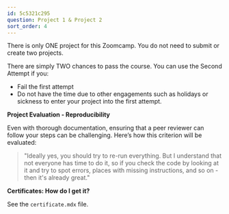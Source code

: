 ```yaml
---
id: 5c5321c295
question: Project 1 & Project 2
sort_order: 4
---
```


There is only ONE project for this Zoomcamp. You do not need to submit or create two projects.

There are simply TWO chances to pass the course. You can use the Second Attempt if you:

- Fail the first attempt
- Do not have the time due to other engagements such as holidays or sickness to enter your project into the first attempt.

**Project Evaluation - Reproducibility**

Even with thorough documentation, ensuring that a peer reviewer can follow your steps can be challenging. Here’s how this criterion will be evaluated:

> "Ideally yes, you should try to re-run everything. But I understand that not everyone has time to do it, so if you check the code by looking at it and try to spot errors, places with missing instructions, and so on - then it's already great."

**Certificates: How do I get it?**

See the `certificate.mdx` file.